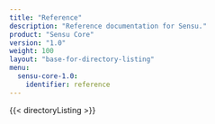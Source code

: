 ```yaml
---
title: "Reference"
description: "Reference documentation for Sensu."
product: "Sensu Core"
version: "1.0"
weight: 100
layout: "base-for-directory-listing"
menu:
  sensu-core-1.0:
    identifier: reference
---
```


{{< directoryListing >}}
